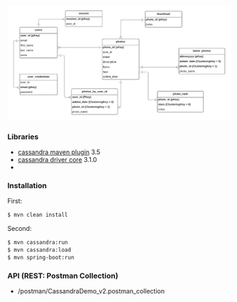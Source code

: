 ![Alt text](/src/main/resources/cassandra/diagram.png?raw=true "Modeling Diagram")

### Libraries
* [cassandra maven plugin] 3.5
* [cassandra driver core] 3.1.0
* [cassandra driver mapping core]: 3.1.0


[cassandra maven plugin]: <https://mvnrepository.com/artifact/org.codehaus.mojo/cassandra-maven-plugin/3.5>
[cassandra driver core]: <https://mvnrepository.com/artifact/com.datastax.cassandra/cassandra-driver-core/3.1.0>
[cassandra driver mapping core]: <https://mvnrepository.com/artifact/com.datastax.cassandra/cassandra-driver-mapping/3.1.0>

### Installation
First:
```sh
$ mvn clean install
```
Second:
```sh
$ mvn cassandra:run
$ mvn cassandra:load
$ mvn spring-boot:run
```

### API (REST: Postman Collection)
* /postman/CassandraDemo_v2.postman_collection
